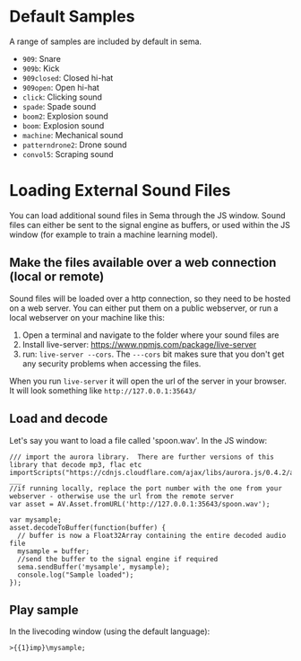 # Default Samples

A range of samples are included by default in sema.

- `909`: Snare
- `909b`: Kick
- `909closed`: Closed hi-hat
- `909open`: Open hi-hat
- `click`: Clicking sound
- `spade`: Spade sound
- `boom2`: Explosion sound
- `boom`: Explosion sound
- `machine`: Mechanical sound
- `patterndrone2`: Drone sound
- `convol5`: Scraping sound


# Loading External Sound Files

You can load additional sound files in Sema through the JS window.  Sound files can either be sent to the signal engine as buffers, or used within the JS window (for example to train a machine learning model).

## Make the files available over a web connection (local or remote)

Sound files will be loaded over a http connection, so they need to be hosted on a web server. You can either put them on a public webserver, or run a local webserver on your machine like this:

1. Open a terminal and navigate to the folder where your sound files are
2. Install live-server: https://www.npmjs.com/package/live-server
3. run: ```live-server --cors```.  The ```---cors``` bit makes sure that you don't get any security problems when accessing the files.

When you run ```live-server``` it will open the url of the server in your browser. It will look something like ```http://127.0.0.1:35643/```

## Load and decode 

Let's say you want to load a file called 'spoon.wav'. In the JS window:

```
/// import the aurora library.  There are further versions of this library that decode mp3, flac etc
importScripts("https://cdnjs.cloudflare.com/ajax/libs/aurora.js/0.4.2/aurora.min.js")
___
//if running locally, replace the port number with the one from your webserver - otherwise use the url from the remote server
var asset = AV.Asset.fromURL('http://127.0.0.1:35643/spoon.wav');

var mysample;
asset.decodeToBuffer(function(buffer) {
  // buffer is now a Float32Array containing the entire decoded audio file
  mysample = buffer;
  //send the buffer to the signal engine if required
  sema.sendBuffer('mysample', mysample);
  console.log("Sample loaded");
});

```

## Play sample

In the livecoding window (using the default language):

```
>{{1}imp}\mysample;
```

